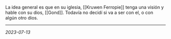 La idea general es que en su iglesia, [[Kruwen Ferropie]] tenga una visión y hable con su dios, [[Gond]]. Todavía no decidí si va a ser con el, o con algún otro dios.

---
*2023-07-13*

